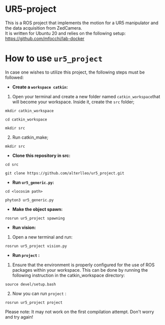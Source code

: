 # UR5-project
This is a ROS project that implements the motion for a UR5 manipulator and the data acquisition from ZedCamera.  
It is written for Ubuntu 20 and relies on the following setup: https://github.com/mfocchi/lab-docker
# How to use  ```ur5_project```
In case one wishes to utilize this project, the following steps must be followed:  
- **Create a ```workspace catkin```:**
1. Open your terminal and create a new folder named ```catkin_workspace```that will become your workspace. Inside it, create the ```src``` folder;
```
mkdir catkin_workspace
```
```
cd catkin_workspace
```
```
mkdir src
```  
2. Run catkin_make;
```
mkdir src
``` 
- **Clone this repository in src:**
```
cd src
```
```
git clone https://github.com/alterlleo/ur5_project.git
```
- **Run ```ur5_generic.py```:**
```
cd <locosim path>
```
```
phyton3 ur5_generic.py
```
- **Make the object spawn:**
```
rosrun ur5_project spawning
```
- **Run vision:**
1. Open a new terminal and run:  
```
rosrun ur5_project vision.py
```
- **Run ```project``` :**
1. Ensure that the environment is properly configured for the use of ROS packages within your workspace. This can be done by running the following instruction in the catkin_workspace directory:
```
source devel/setup.bash
```
2. Now you can run ```project``` :
```
rosrun ur5_project project
```
Please note: It may not work on the first compilation attempt. Don't worry and try again!
